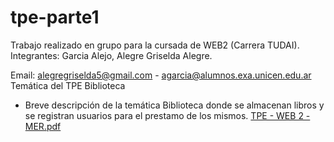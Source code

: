 # tpe-parte1
Trabajo realizado en grupo para la cursada de WEB2 (Carrera TUDAI). 
Integrantes: Garcia Alejo, Alegre Griselda Alegre.

Email: alegregriselda5@gmail.com - agarcia@alumnos.exa.unicen.edu.ar
Temática del TPE
Biblioteca
- Breve descripción de la temática
Biblioteca donde se almacenan libros y se registran usuarios para el prestamo de los mismos.
[TPE - WEB 2 - MER.pdf](https://github.com/griseldaalegre/tpe-parte1/files/12690901/TPE.-.WEB.2.-.MER.pdf)
